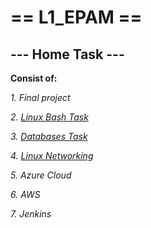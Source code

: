 # == L1_EPAM == 
## --- Home Task ---
__Consist of:__

_1. Final project_

_2. [Linux Bash Task](https://github.com/Ivan2navI/L1_EPAM/tree/main/2.%20Linux%20Bash%20Task)_

_3. [Databases Task](https://github.com/Ivan2navI/L1_EPAM/tree/main/3.%20Databases%20Task)_

_4. [Linux Networking](https://github.com/Ivan2navI/L1_EPAM/tree/main/4.%20Linux%20Networking)_

_5. Azure Cloud_

_6. AWS_

_7. Jenkins_

